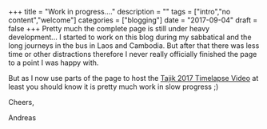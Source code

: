 +++
title = "Work in progress...."
description = ""
tags = ["intro","no content","welcome"]
categories = ["blogging"]
date = "2017-09-04"
draft = false
+++
Pretty much the complete page is still under heavy development... I started to work on this blog during my sabbatical and the long journeys in the bus in Laos and Cambodia. But after that there was less time or other distractions therefore I never really officially finished the page to a point I was happy with. 

But as I now use parts of the page to host the <a href='{{< relref "page/tr2017.md" >}}'>Tajik 2017 Timelapse Video</a> at least you should know it is pretty much work in slow progress ;)

Cheers,

Andreas